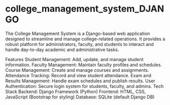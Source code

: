 # college_management_system_DJANGO
The College Management System is a Django-based web application designed to streamline and manage college-related operations. It provides a robust platform for administrators, faculty, and students to interact and handle day-to-day academic and administrative tasks.

Features
Student Management: Add, update, and manage student information.
Faculty Management: Maintain faculty profiles and schedules.
Course Management: Create and manage courses and assignments.
Attendance Tracking: Record and view student attendance.
Exam and Results Management: Handle exam schedules and publish results.
User Authentication: Secure login system for students, faculty, and admins.
Tech Stack
Backend: Django Framework (Python)
Frontend: HTML, CSS, JavaScript (Bootstrap for styling)
Database: SQLite (default Django DB)
